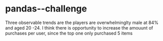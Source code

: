 # pandas--challenge
Three observable trends are the players are overwhelminglty male at 84% and aged 20 -24. I think there is opportunity to increase the amouunt of purchases per user, since the top one only purchased 5 items 
